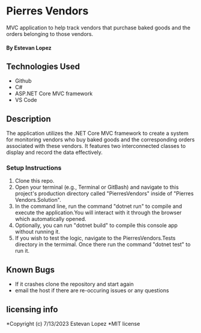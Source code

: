 # Pierres Vendors
MVC application to help track vendors that purchase baked goods and the orders belonging to those vendors.

 #### By Estevan Lopez

## Technologies Used
* Github
* C#
* ASP.NET Core MVC framework
* VS Code


## Description
The application utilizes the .NET Core MVC framework to create a system for monitoring vendors who buy baked goods and the corresponding orders associated with these vendors. It features two interconnected classes to display and record the data effectively.

### Setup Instructions

1. Clone this repo.
2. Open your terminal (e.g., Terminal or GitBash) and navigate to this project's production directory called "PierresVendors" inside of "Pierres Vendors.Solution".
3. In the command line, run the command "dotnet run" to compile and execute the application.You will interact with it through the browser which automatically opened.
4. Optionally, you can run "dotnet build" to compile this console app without running it.
5. If you wish to test the logic, navigate to the PierresVendors.Tests directory in the termimal. Once there run the command "dotnet test" to run it.


## Known Bugs

* If it crashes clone the repository and start again
* email the host if there are re-occuring issues or any questions

## licensing info 
*Copyright (c) 7/13/2023 Estevan Lopez
*MIT license 